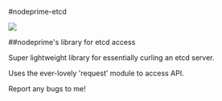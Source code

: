 #nodeprime-etcd

![](http://i30.photobucket.com/albums/c343/Zeefer/chinesefoodpizza2.jpg)

##nodeprime's library for etcd access

Super lightweight library for essentially curling an etcd server.

Uses the ever-lovely 'request' module to access API.

Report any bugs to me!
